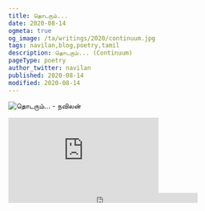 ```yaml
---
title: தொடரும்...
date: 2020-08-14
ogmeta: true
og_image: /ta/writings/2020/continuum.jpg
tags: navilan,blog,poetry,tamil
description: தொடரும்... (Continuum)
pageType: poetry
author_twitter: navilan
published: 2020-08-14
modified: 2020-08-14
---
```

![தொடரும்... - நவிலன்](/$relToAbs("continuum.jpg")$)

<!--more-->

<div class="row youtube">

<iframe
   src="https://www.youtube.com/embed/CquQ7Lj2uq0"
   frameborder="0" allow="accelerometer; autoplay; encrypted-media; gyroscope; picture-in-picture"
   allowfullscreen>
</iframe>

</div>

<div class="row sound-cloud">
<iframe width="75%" height="20" scrolling="no" frameborder="no" allow="autoplay"
src="https://w.soundcloud.com/player/?url=https%3A//api.soundcloud.com/tracks/875618452&color=%23ff5500&inverse=true&auto_play=false&show_user=true"></iframe>
</div>

